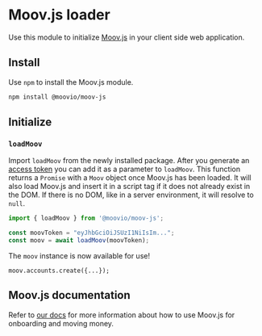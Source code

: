 # Moov.js loader

Use this module to initialize [Moov.js](https://docs.moov.io/moovjs/) in your client side web application.

## Install

Use `npm` to install the Moov.js module.

```bash
npm install @moovio/moov-js
```

## Initialize

### `loadMoov`
Import `loadMoov` from the newly installed package. After you generate an [access token](https://docs.moov.io/moovjs/authentication/) you can add it as a parameter to `loadMoov`. This function returns a `Promise` with a `Moov` object once Moov.js has been loaded. It will also load Moov.js and insert it in a script tag if it does not already exist in the DOM. If there is no DOM, like in a server environment, it will resolve to `null`.

```js
import { loadMoov } from '@moovio/moov-js';

const moovToken = "eyJhbGciOiJSUzI1NiIsIm...";
const moov = await loadMoov(moovToken);
```

The `moov` instance is now available for use!

```
moov.accounts.create({...});
```

## Moov.js documentation

Refer to [our docs](https://docs.moov.io/moovjs/) for more information about how to use Moov.js for onboarding and moving money.
